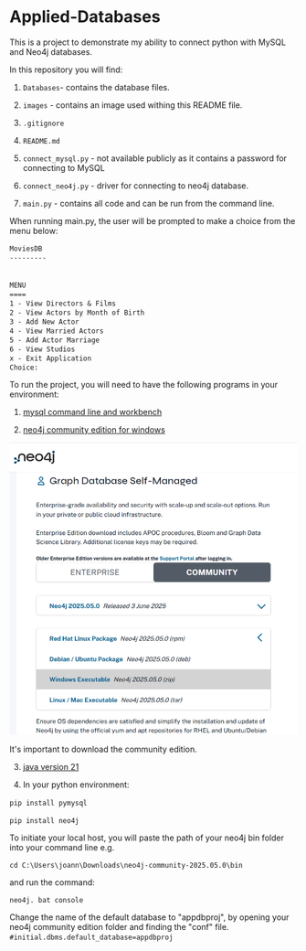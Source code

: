 # Applied-Databases

This is a project to demonstrate my ability to connect python with MySQL and Neo4j databases.

In this repository you will find:

1. ```Databases```- contains the database files.

2. ```images``` - contains an image used withing this README file.

3. ```.gitignore```

4. ```README.md```

5. ```connect_mysql.py``` - not available publicly as it contains a password for connecting to MySQL

6. ```connect_neo4j.py``` - driver for connecting to neo4j database.

7. ```main.py``` - contains all code and can be run from the command line.


When running main.py, the user will be prompted to make a choice from the menu below:

```
MoviesDB
---------


MENU
====
1 - View Directors & Films
2 - View Actors by Month of Birth
3 - Add New Actor
4 - View Married Actors
5 - Add Actor Marriage
6 - View Studios
x - Exit Application
Choice:
```

To run the project, you will need to have the following programs in your environment:

1. [mysql command line and workbench](https://dev.mysql.com/downloads/installer/) 

2. [neo4j community edition for windows](https://neo4j.com/deployment-center/)

![image](images/neo4j_download.png)

It's important to download the community edition.

3. [java version 21](https://adoptium.net/en-GB/temurin/releases/?os=any&arch=any&version=21)

4. In your python environment:

```pip install pymysql```

```pip install neo4j```

To initiate your local host, you will paste the path of your neo4j bin folder into your command line e.g. 
```
cd C:\Users\joann\Downloads\neo4j-community-2025.05.0\bin
```
and run the command:
```
neo4j. bat console
```


Change the name of the default database to "appdbproj", by opening your neo4j community edition folder and finding the "conf" file.
```#initial.dbms.default_database=appdbproj```


